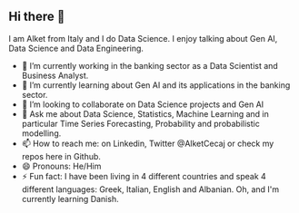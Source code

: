## Hi there 👋

I am Alket from Italy and I do Data Science. I enjoy talking about Gen AI, Data Science and Data Engineering. 

- 🔭 I’m currently working in the banking sector as a Data Scientist and Business Analyst. 
- 🌱 I’m currently learning about Gen AI and its applications in the banking sector.
- 👯 I’m looking to collaborate on Data Science projects and Gen AI
- 💬 Ask me about Data Science, Statistics, Machine Learning and in particular Time Series Forecasting, Probability and probabilistic modelling.  
- 📫 How to reach me: on Linkedin, Twitter @AlketCecaj or check my repos here in Github. 
- 😄 Pronouns: He/Him
- ⚡ Fun fact: I have been living in 4 different countries and speak 4 different languages: Greek, Italian, English and Albanian. Oh, and I'm currently learning Danish.  
